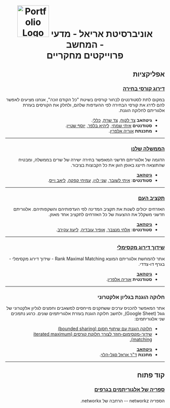 <div style="text-align: center;">
  <h1>
    <img src="https://avatars.githubusercontent.com/u/135531730?s=200&v=4" alt="Portfolio Logo" width="100">
    אוניברסיטת אריאל - מדעי המחשב -
    <br/>פרוייקטים מחקריים
    </h1>
</div>

<div dir="rtl" lang="he">

## אפליקציות

### [דירוג קורסי בחירה](https://faircourse.csariel.xyz)
במקום לתת לסטודנטים לבחור קורסים בשיטת "כל הקודם זוכה", אנחנו מציעים לאפשר להם לדרג את קורסי הבחירה לפי ההעדפות שלהם, ולחלק את הקורסים בעזרת אלגוריתם לחלוקה הוגנת. 

- **גיטהאב**
    [צד לקוח](https://github.com/ariel-research/cap-frontend),
    [צד שרת](https://github.com/ariel-research/cap-backend),
    [כללי](https://github.com/ariel-research/course-rater).
- **סטודנטים**
    [איתי שמחי](https://github.com/Itaysim7),
    [ליהיא בלפר](https://github.com/lihib94),
    [יוסף שטיין](https://github.com/Joseph-Schtein).
- **מתכנתת** [אוריה אלפרין](https://github.com/oriyalp).
---

### [הממשלה שלנו](https://ourgov.csariel.xyz)
הדגמה של אלגוריתם חדשני המאפשר בחירה ישירה של שרים בממשלה, ומבטיח שהתוצאה תייצג באופן הוגן את כל הקבוצות בציבור.

- [**גיטהאב**](https://github.com/ItaiLash/ourGovernment-React)
- **סטודנטים**:
    [איתי לשובר](https://github.com/ItaiLash),
    [שני לוין](https://github.com/shaniLevin1),
    [עמיחי קפקה](https://github.com/amichaikafka),
    [ליאב וייס](https://github.com/liavweiss).
--- 

### [תקציב העם](https://budget.csariel.xyz)
האזרחים יכולים לשנות את תקציב המדינה לפי העדפותיהם והשקפותיהם. אלגוריתם חדשני משקלל את ההצעות של כל האזרחים לתקציב אחד מאוזן.

- [**גיטהאב**](https://github.com/ElhaiMansbach/Final-Project)
- **סטודנטים**:
[אלחי מנצבך](https://github.com/ElhaiMansbach),
[אופיר עובדיה](https://github.com/OfirOvadia96),
[ליעוז עקירב](https://github.com/Lioo7).
---

### [שידוך דירוג מקסימלי](https://rmm.csariel.xyz)
אתר להמחשת אלגוריתם המוצא Rank Maximal Matching - שידוך דירוג מקסימלי - בגרף דו-צדדי.

- [**גיטהאב**](https://github.com/oriyalp/rmm_flask_app)
- **סטודנטית** [אוריה אלפרין](https://github.com/oriyalp).
---

### חלוקה הוגנת בגליון אלקטרוני
אתר המאפשר להכניס ערכים ששחקנים מייחסים למשאבים וחפצים לגליון אלקטרוני של גוגל (Google Sheet), ולחשב חלוקה הוגנת בעזרת אלגוריתמים שונים. כרגע נתמכים שני אלגוריתמים: 

* [חלוקה הוגנת עם שיתוף חסום (bounded sharing)](https://fairweb.csariel.xyz/2/he?url=https%3A%2F%2Fdocs.google.com%2Fspreadsheets%2Fd%2F1tJPV-y-r1TAx5FqbrqecKPJMeKHTtIDeiYck8eLoGKY%2Fedit%23gid%3D0&algorithm_name=bounded_sharing&url=%D7%A9%D7%9C%D7%99%D7%97%D7%94)
* [שידוך-מקסימום-חוזר לצורך חלוקת קורסים (iterated maximum matching).](https://fairweb.csariel.xyz/2/he?url=https%3A%2F%2Fdocs.google.com%2Fspreadsheets%2Fd%2F1iwrgI0wPa6B4ps9WdCmKIK3K1ekd7ilFQu0Idmqg5SY%2Fedit%23gid%3D0&algorithm_name=course_allocation&url=%D7%A9%D7%9C%D7%99%D7%97%D7%94)

- [**גיטהאב**](https://github.com/erelsgl/fairweb)
- **מתכנת** [ד"ר אראל סגל-הלוי](https://github.com/erelsgl).
---

## קוד פתוח

### [ספריה של אלגוריתמים בגרפים](https://github.com/ariel-research/networkz) 

הספריה networkz -- הרחבה של networkx.

